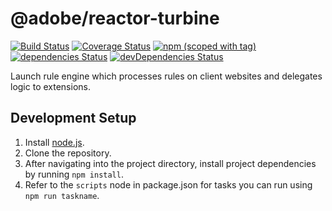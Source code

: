 # @adobe/reactor-turbine

[![Build Status](https://travis-ci.org/Adobe-Marketing-Cloud/reactor-turbine.svg?branch=master)](https://travis-ci.org/Adobe-Marketing-Cloud/reactor-turbine)
[![Coverage Status](https://coveralls.io/repos/github/Adobe-Marketing-Cloud/reactor-turbine/badge.svg)](https://coveralls.io/github/Adobe-Marketing-Cloud/reactor-turbine)
[![npm (scoped with tag)](https://img.shields.io/npm/v/@adobe/reactor-turbine.svg?style=flat)](https://www.npmjs.com/package/@adobe/reactor-turbine)
[![dependencies Status](https://david-dm.org/Adobe-Marketing-Cloud/reactor-turbine/status.svg)](https://david-dm.org/Adobe-Marketing-Cloud/reactor-turbine)
[![devDependencies Status](https://david-dm.org/Adobe-Marketing-Cloud/reactor-turbine/dev-status.svg)](https://david-dm.org/Adobe-Marketing-Cloud/reactor-turbine?type=dev)

Launch rule engine which processes rules on client websites and delegates logic to extensions.

## Development Setup

1. Install [node.js](https://nodejs.org/).
3. Clone the repository.
4. After navigating into the project directory, install project dependencies by running `npm install`.
5. Refer to the `scripts` node in package.json for tasks you can run using `npm run taskname`.
